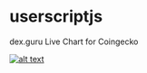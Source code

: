 # userscriptjs

dex.guru Live Chart for Coingecko

[![alt text](https://img.shields.io/badge/install%20directly%20using-greasemonkey-green "install using userscript")](https://github.com/kepeto/userscriptjs/raw/main/dex-guru-for-coingecko.user.js)

